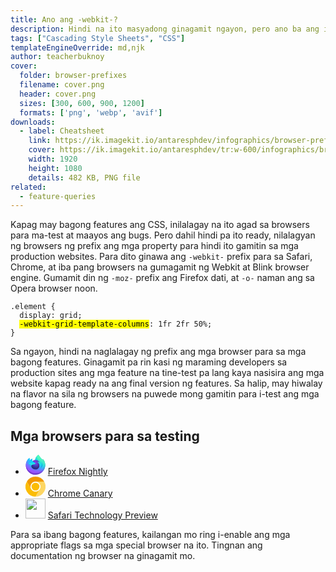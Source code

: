 ```yaml
---
title: Ano ang -webkit-?
description: Hindi na ito masyadong ginagamit ngayon, pero ano ba ang ibig sabihin nito?
tags: ["Cascading Style Sheets", "CSS"]
templateEngineOverride: md,njk
author: teacherbuknoy
cover:
  folder: browser-prefixes
  filename: cover.png
  header: cover.png
  sizes: [300, 600, 900, 1200]
  formats: ['png', 'webp', 'avif']
downloads:
  - label: Cheatsheet
    link: https://ik.imagekit.io/antaresphdev/infographics/browser-prefixes/vendor-prefixes.png
    cover: https://ik.imagekit.io/antaresphdev/tr:w-600/infographics/browser-prefixes/vendor-prefixes.png
    width: 1920
    height: 1080
    details: 482 KB, PNG file
related:
  - feature-queries
---
```


Kapag may bagong features ang CSS, inilalagay na ito agad sa browsers para ma-test at maayos ang bugs. Pero dahil hindi pa ito ready, nilalagyan ng browsers ng prefix ang mga property para hindi ito gamitin sa mga production websites. Para dito ginawa ang `-webkit-` prefix para sa Safari, Chrome, at iba pang browsers na gumagamit ng Webkit at Blink browser engine. Gumamit din ng `-moz-` prefix ang Firefox dati, at `-o-` naman ang sa Opera browser noon.

<div class="code-sample">
<pre class="language-css" tabindex="0"><code class="language-css"><span class="token selector">.element</span> <span class="token punctuation">{</span>
  <span class="token property">display</span><span class="token punctuation">:</span> grid<span class="token punctuation">;</span>
  <mark class="outlined"><span class="token property">-webkit-grid-template-columns</span></mark><span class="token punctuation">:</span> 1fr 2fr 50%<span class="token punctuation">;</span>
<span class="token punctuation">}</span></code></pre>
</div>

Sa ngayon, hindi na naglalagay ng prefix ang mga browser para sa mga bagong features. Ginagamit pa rin kasi ng maraming developers sa production sites ang mga feature na tine-test pa lang kaya nasisira ang mga website kapag ready na ang final version ng features. Sa halip, may hiwalay na flavor na sila ng browsers na puwede mong gamitin para i-test ang mga bagong feature.

## Mga browsers para sa testing

<ul class="d-grid gap--m">
  <li class="d-flex gap--m ai--center">
    <svg aria-hidden="true" width="32" height="32" viewBox="0 0 80 80"><defs><linearGradient id="a" x1="74.803" y1="20.543" x2="7.742" y2="62.786" gradientUnits="userSpaceOnUse"><stop offset="0" stop-color="#3fe1b0"/><stop offset=".406" stop-color="#00b3f4"/><stop offset=".421" stop-color="#03b0f4"/><stop offset=".818" stop-color="#5561e9"/><stop offset="1" stop-color="#7542e5"/></linearGradient><radialGradient id="b" cx="67.813" cy="8.879" r="80.797" gradientUnits="userSpaceOnUse"><stop offset=".108" stop-color="#3fe1b0"/><stop offset=".122" stop-color="#3bdcb3"/><stop offset=".254" stop-color="#1bb3d3"/><stop offset=".358" stop-color="#0799e6"/><stop offset=".42" stop-color="#0090ed"/><stop offset=".487" stop-color="#2482f1"/><stop offset=".64" stop-color="#7165fb"/><stop offset=".71" stop-color="#9059ff"/><stop offset=".795" stop-color="#7d49ed"/><stop offset=".86" stop-color="#7542e5"/></radialGradient><radialGradient id="c" cx="38.289" cy="41.911" r="80.797" gradientUnits="userSpaceOnUse"><stop offset=".3" stop-color="#45278d"/><stop offset=".341" stop-color="#562896" stop-opacity=".787"/><stop offset=".43" stop-color="#782aa9" stop-opacity=".364"/><stop offset=".495" stop-color="#8d2bb5" stop-opacity=".1"/><stop offset=".53" stop-color="#952bb9" stop-opacity="0"/></radialGradient><radialGradient id="d" cx="48.031" cy="-9.457" r="58.534" gradientUnits="userSpaceOnUse"><stop offset=".132" stop-color="#3fe1b0"/><stop offset=".289" stop-color="#28d0c8"/><stop offset=".526" stop-color="#00b3f4"/></radialGradient><radialGradient id="e" cx="29.352" cy="63.016" r="38.471" gradientUnits="userSpaceOnUse"><stop offset=".287" stop-color="#0060df"/><stop offset=".417" stop-color="#2357e1"/><stop offset=".604" stop-color="#4f4ce3"/><stop offset=".748" stop-color="#6b45e4"/><stop offset=".833" stop-color="#7542e5"/></radialGradient><radialGradient id="f" cx="39.38" cy="32.454" r="20.397" gradientTransform="matrix(.972 -.235 .275 1.138 -7.835 4.766)" gradientUnits="userSpaceOnUse"><stop offset=".206" stop-color="#45278d" stop-opacity="0"/><stop offset=".251" stop-color="#44268a" stop-opacity=".055"/><stop offset=".725" stop-color="#371f6f" stop-opacity=".591"/><stop offset=".956" stop-color="#321c64" stop-opacity=".8"/></radialGradient><radialGradient id="g" cx="31.355" cy="57.478" r=".626" gradientUnits="userSpaceOnUse"><stop offset=".353" stop-color="#3a8ee6"/><stop offset=".472" stop-color="#5c79f0"/><stop offset=".669" stop-color="#9059ff"/><stop offset="1" stop-color="#c139e6"/></radialGradient><radialGradient id="h" cx="31.52" cy="57.251" r=".224" gradientTransform="matrix(.972 -.235 .275 1.138 -14.885 -.516)" gradientUnits="userSpaceOnUse"><stop offset=".206" stop-color="#9059ff" stop-opacity="0"/><stop offset=".278" stop-color="#8c4ff3" stop-opacity=".064"/><stop offset=".747" stop-color="#7716a8" stop-opacity=".45"/><stop offset=".975" stop-color="#6e008b" stop-opacity=".6"/></radialGradient><radialGradient id="i" cx="37.269" cy="5.573" r="27.676" gradientUnits="userSpaceOnUse"><stop offset="0" stop-color="#0df"/><stop offset=".235" stop-color="#00d6fd"/><stop offset=".572" stop-color="#00c3f8"/><stop offset=".792" stop-color="#00b3f4"/></radialGradient><radialGradient id="j" cx="59.023" cy="-11.981" r="118.081" gradientUnits="userSpaceOnUse"><stop offset=".126" stop-color="#3fe1b0"/><stop offset=".429" stop-color="#0df"/><stop offset=".479" stop-color="#1ec1ff"/><stop offset=".624" stop-color="#7077ff"/><stop offset=".69" stop-color="#9059ff"/><stop offset=".904" stop-color="#b833e1"/></radialGradient><radialGradient id="k" cx="47.835" cy="1.141" r="86.499" gradientTransform="matrix(.105 .995 -.653 .069 43.572 -46.51)" gradientUnits="userSpaceOnUse"><stop offset="0" stop-color="#54ffbd"/><stop offset=".095" stop-color="#4cf3b8"/><stop offset=".197" stop-color="#3fe1b0"/><stop offset=".257" stop-color="#33d8bd"/><stop offset=".369" stop-color="#12c0e1"/><stop offset=".423" stop-color="#00b3f4"/><stop offset=".737" stop-color="#0060df"/></radialGradient><radialGradient id="l" cx="36.617" cy="15.824" r="73.72" gradientUnits="userSpaceOnUse"><stop offset=".137" stop-color="#3fe1b0"/><stop offset=".435" stop-color="#0df"/><stop offset=".484" stop-color="#1ec1ff"/><stop offset=".622" stop-color="#7077ff"/><stop offset=".685" stop-color="#9059ff"/></radialGradient><radialGradient id="m" cx="56.077" cy="20.139" r="80.686" gradientUnits="userSpaceOnUse"><stop offset=".094" stop-color="#54ffbd"/><stop offset=".242" stop-color="#41f7cc"/><stop offset=".543" stop-color="#0fe3f3"/><stop offset=".626" stop-color="#0df"/></radialGradient><linearGradient id="n" x1="70.013" y1="12.061" x2="15.267" y2="66.806" gradientUnits="userSpaceOnUse"><stop offset=".167" stop-color="#54ffbd" stop-opacity=".8"/><stop offset=".236" stop-color="#43f8ca" stop-opacity=".639"/><stop offset=".361" stop-color="#27ede1" stop-opacity=".368"/><stop offset=".466" stop-color="#12e4f1" stop-opacity=".169"/><stop offset=".545" stop-color="#05dffb" stop-opacity=".046"/><stop offset=".589" stop-color="#0df" stop-opacity="0"/></linearGradient></defs><path d="M75.916 26.831c-1.684-4.052-5.1-8.427-7.775-9.81a40.266 40.266 0 0 1 3.925 11.764l.007.065C67.691 17.925 60.26 13.52 54.191 3.928a47.099 47.099 0 0 1-.913-1.484 12.24 12.24 0 0 1-.427-.8 7.053 7.053 0 0 1-.578-1.535.1.1 0 0 0-.088-.1.138.138 0 0 0-.073 0c-.005 0-.013.009-.019.011s-.019.011-.028.015l.015-.026c-9.735 5.7-13.038 16.252-13.342 21.53a19.387 19.387 0 0 0-10.666 4.111 11.587 11.587 0 0 0-1-.758 17.968 17.968 0 0 1-.109-9.473 28.705 28.705 0 0 0-9.329 7.21h-.018c-1.536-1.947-1.428-8.367-1.34-9.708a6.928 6.928 0 0 0-1.294.687 28.225 28.225 0 0 0-3.788 3.245A33.845 33.845 0 0 0 7.571 21.2v.006-.007a32.733 32.733 0 0 0-5.2 11.743l-.052.256a61.89 61.89 0 0 0-.381 2.42c0 .029-.006.056-.009.085a36.937 36.937 0 0 0-.629 5.343v.2A38.759 38.759 0 0 0 78.254 47.8c.065-.5.118-.995.176-1.5a39.857 39.857 0 0 0-2.514-19.469zm-44.67 30.338c.181.087.351.181.537.264l.027.017q-.282-.135-.564-.281zm8.878-23.376zm31.952-4.934v-.037l.007.041z" fill="url(#a)"/><path d="M72.078 28.863l-.007-.041v.037z" fill="none"/><path d="M75.916 26.831c-1.684-4.052-5.1-8.427-7.775-9.81a40.266 40.266 0 0 1 3.925 11.764v.037l.007.041a35.1 35.1 0 0 1-1.206 26.158c-4.442 9.531-15.194 19.3-32.024 18.825-18.185-.515-34.2-14.009-37.194-31.683-.545-2.787 0-4.2.274-6.465a28.876 28.876 0 0 0-.623 5.348v.2A38.759 38.759 0 0 0 78.254 47.8c.065-.5.118-.995.176-1.5a39.857 39.857 0 0 0-2.514-19.469z" fill="url(#b)"/><path d="M75.916 26.831c-1.684-4.052-5.1-8.427-7.775-9.81a40.266 40.266 0 0 1 3.925 11.764v.037l.007.041a35.1 35.1 0 0 1-1.206 26.158c-4.442 9.531-15.194 19.3-32.024 18.825-18.185-.515-34.2-14.009-37.194-31.683-.545-2.787 0-4.2.274-6.465a28.876 28.876 0 0 0-.623 5.348v.2A38.759 38.759 0 0 0 78.254 47.8c.065-.5.118-.995.176-1.5a39.857 39.857 0 0 0-2.514-19.469z" fill="url(#c)"/><path d="M57.082 31.387c.084.059.162.118.241.177a21.1 21.1 0 0 0-3.6-4.695C41.677 14.821 50.566.746 52.065.031l.015-.022c-9.735 5.7-13.038 16.252-13.342 21.53.452-.031.9-.069 1.362-.069a19.56 19.56 0 0 1 16.982 9.917z" fill="url(#d)"/><path d="M40.125 33.793c-.064.964-3.47 4.289-4.661 4.289-11.021 0-12.81 6.667-12.81 6.667.488 5.614 4.4 10.238 9.129 12.684.216.112.435.213.654.312q.569.252 1.138.466a17.235 17.235 0 0 0 5.043.973c19.317.906 23.059-23.1 9.119-30.066a13.38 13.38 0 0 1 9.345 2.269A19.56 19.56 0 0 0 40.1 21.47c-.46 0-.91.038-1.362.069a19.387 19.387 0 0 0-10.666 4.111c.591.5 1.258 1.168 2.663 2.553 2.63 2.591 9.375 5.275 9.39 5.59z" fill="url(#e)"/><path d="M40.125 33.793c-.064.964-3.47 4.289-4.661 4.289-11.021 0-12.81 6.667-12.81 6.667.488 5.614 4.4 10.238 9.129 12.684.216.112.435.213.654.312q.569.252 1.138.466a17.235 17.235 0 0 0 5.043.973c19.317.906 23.059-23.1 9.119-30.066a13.38 13.38 0 0 1 9.345 2.269A19.56 19.56 0 0 0 40.1 21.47c-.46 0-.91.038-1.362.069a19.387 19.387 0 0 0-10.666 4.111c.591.5 1.258 1.168 2.663 2.553 2.63 2.591 9.375 5.275 9.39 5.59z" fill="url(#f)"/><path d="M31.246 57.169q.282.145.564.281l-.027-.017c-.183-.083-.356-.177-.537-.264z" fill="url(#g)"/><path d="M31.246 57.169q.282.145.564.281l-.027-.017c-.183-.083-.356-.177-.537-.264z" fill="url(#h)"/><path d="M26.265 24.361c.314.2.573.374.8.531a17.968 17.968 0 0 1-.109-9.473 28.705 28.705 0 0 0-9.329 7.21c.189-.005 5.811-.106 8.638 1.732z" fill="url(#i)"/><path d="M1.654 42.163c2.991 17.674 19.009 31.168 37.194 31.683 16.83.476 27.582-9.294 32.024-18.825a35.1 35.1 0 0 0 1.206-26.158v-.037c0-.029-.006-.046 0-.037l.007.065c1.375 8.977-3.191 17.674-10.329 23.555l-.022.05c-13.908 11.327-27.218 6.834-29.912 5q-.282-.135-.564-.281c-8.109-3.876-11.459-11.264-10.741-17.6a9.953 9.953 0 0 1-9.181-5.775 14.618 14.618 0 0 1 14.249-.572 19.3 19.3 0 0 0 14.552.572c-.015-.315-6.76-3-9.39-5.59-1.405-1.385-2.072-2.052-2.663-2.553a11.587 11.587 0 0 0-1-.758c-.23-.157-.489-.327-.8-.531-2.827-1.838-8.449-1.737-8.635-1.732h-.018c-1.536-1.947-1.428-8.367-1.34-9.708a6.928 6.928 0 0 0-1.294.687 28.225 28.225 0 0 0-3.788 3.245A33.845 33.845 0 0 0 7.571 21.2v.006-.007a32.733 32.733 0 0 0-5.2 11.743c-.019.079-1.396 6.099-.717 9.221z" fill="url(#j)"/><path fill="#ff4aa2" d="M40.125 33.793h-.001.001z"/><path d="M53.725 26.869a21.1 21.1 0 0 1 3.6 4.7c.213.161.412.321.581.476 8.787 8.1 4.183 19.55 3.84 20.365 7.138-5.881 11.7-14.578 10.329-23.555C67.691 17.925 60.26 13.52 54.191 3.928a47.099 47.099 0 0 1-.913-1.484 12.24 12.24 0 0 1-.427-.8 7.053 7.053 0 0 1-.578-1.535.1.1 0 0 0-.088-.1.138.138 0 0 0-.073 0c-.005 0-.013.009-.019.011s-.019.011-.028.015c-1.499.711-10.388 14.786 1.66 26.834z" fill="url(#k)"/><path d="M57.9 32.04a8.083 8.083 0 0 0-.581-.476c-.079-.059-.157-.118-.241-.177a13.38 13.38 0 0 0-9.345-2.269c13.94 6.97 10.2 30.972-9.119 30.066a17.235 17.235 0 0 1-5.043-.973q-.569-.213-1.138-.466c-.219-.1-.438-.2-.654-.312l.027.017c2.694 1.839 16 6.332 29.912-5l.022-.05c.347-.81 4.951-12.263-3.84-20.36z" fill="url(#l)"/><path d="M22.654 44.749s1.789-6.667 12.81-6.667c1.191 0 4.6-3.325 4.661-4.289a19.3 19.3 0 0 1-14.552-.572 14.618 14.618 0 0 0-14.249.572 9.953 9.953 0 0 0 9.181 5.775c-.718 6.337 2.632 13.725 10.741 17.6.181.087.351.181.537.264-4.733-2.445-8.641-7.069-9.129-12.683z" fill="url(#m)"/><path fill="#ff4aa2" d="M49.458 38.459l-.001.001.001-.001z"/><path d="M75.916 26.831c-1.684-4.052-5.1-8.427-7.775-9.81a40.266 40.266 0 0 1 3.925 11.764l.007.065C67.691 17.925 60.26 13.52 54.191 3.928a47.099 47.099 0 0 1-.913-1.484 12.24 12.24 0 0 1-.427-.8 7.053 7.053 0 0 1-.578-1.535.1.1 0 0 0-.088-.1.138.138 0 0 0-.073 0c-.005 0-.013.009-.019.011s-.019.011-.028.015l.015-.026c-9.735 5.7-13.038 16.252-13.342 21.53.452-.031.9-.069 1.362-.069a19.56 19.56 0 0 1 16.982 9.917 13.38 13.38 0 0 0-9.345-2.269c13.94 6.97 10.2 30.972-9.119 30.066a17.235 17.235 0 0 1-5.043-.973q-.569-.213-1.138-.466c-.219-.1-.438-.2-.654-.312l.027.017q-.282-.135-.564-.281c.181.087.351.181.537.264-4.733-2.446-8.641-7.07-9.129-12.684 0 0 1.789-6.667 12.81-6.667 1.191 0 4.6-3.325 4.661-4.289-.015-.315-6.76-3-9.39-5.59-1.405-1.385-2.072-2.052-2.663-2.553a11.587 11.587 0 0 0-1-.758 17.968 17.968 0 0 1-.109-9.473 28.705 28.705 0 0 0-9.329 7.21h-.018c-1.536-1.947-1.428-8.367-1.34-9.708a6.928 6.928 0 0 0-1.294.687 28.225 28.225 0 0 0-3.788 3.245A33.845 33.845 0 0 0 7.571 21.2v.006-.007a32.733 32.733 0 0 0-5.2 11.743l-.052.256c-.073.341-.4 2.073-.447 2.445 0 .028 0-.029 0 0a45.094 45.094 0 0 0-.572 5.403v.2A38.759 38.759 0 0 0 78.254 47.8c.065-.5.118-.995.176-1.5a39.857 39.857 0 0 0-2.514-19.469zm-3.845 1.991l.007.041z" fill="url(#n)"/></svg>
    <a href="https://www.mozilla.org/en-US/firefox/all/desktop-nightly/" target="_blank" rel="noopener">Firefox Nightly</a>
  </li>
  <li class="d-flex gap--m ai--center">
    <svg aria-hidden="true" width="32" height="32" viewBox="0 0 48 48"><circle cx="24" cy="23.9947" r="12" style="fill:#fff"/><path d="M3.2154,36A24,24,0,1,0,12,3.2154,24,24,0,0,0,3.2154,36ZM34.3923,18A12,12,0,1,1,18,13.6077,12,12,0,0,1,34.3923,18Z" style="fill:none"/><path d="M24,12H44.7812a23.9939,23.9939,0,0,0-41.5639.0029L13.6079,30l.0093-.0024A11.9852,11.9852,0,0,1,24,12Z" style="fill:#f29900"/><circle cx="24" cy="24" r="9.5" style="fill:#fbbc04"/><path d="M34.3913,30.0029,24.0007,48A23.994,23.994,0,0,0,44.78,12.0031H23.9989l-.0025.0093A11.985,11.985,0,0,1,34.3913,30.0029Z" style="fill:#fdd663"/><path d="M13.6086,30.0031,3.218,12.006A23.994,23.994,0,0,0,24.0025,48L34.3931,30.0029l-.0067-.0068a11.9852,11.9852,0,0,1-20.7778.007Z" style="fill:#fbbc04"/></svg>
    <a href="https://www.google.com/chrome/canary/" target="_blank" rel="noopener">Chrome Canary</a>
  </li>
  <li class="d-flex gap--m ai--center">
    <img src="https://developer.apple.com/assets/elements/icons/safari-technology-preview/safari-technology-preview-128x128.png" alt="" height="32" width="32">
    <a href="https://developer.apple.com/safari/technology-preview/" target="_blank" rel="noopener">Safari Technology Preview</a>
  </li>
</ul>

Para sa ibang bagong features, kailangan mo ring i-enable ang mga appropriate flags sa mga special browser na ito. Tingnan ang documentation ng browser na ginagamit mo.